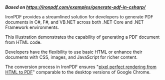 ***Based on <https://ironpdf.com/examples/generate-pdf-in-csharp/>***

IronPDF provides a streamlined solution for developers to generate PDF documents in C#, F#, and VB.NET across both .NET Core and .NET Framework environments.

This illustration demonstrates the capability of generating a PDF document from HTML code.

Developers have the flexibility to use basic HTML or enhance their documents with CSS, images, and JavaScript for richer content.

The conversion process in IronPDF ensures "[pixel perfect rendering from HTML to PDF](https://ironpdf.com/how-to/pixel-perfect-html-to-pdf/)" comparable to the desktop versions of Google Chrome.